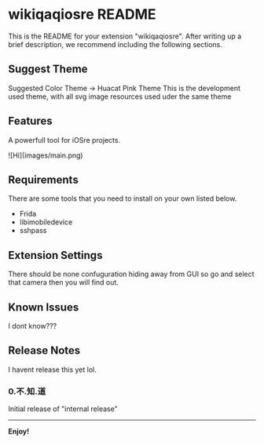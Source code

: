 # wikiqaqiosre README

This is the README for your extension "wikiqaqiosre". After writing up a brief description, we recommend including the following sections.

## Suggest Theme

Suggested Color Theme -> Huacat Pink Theme
This is the development used theme, with all svg image resources used uder the same theme

## Features

A powerfull tool for iOSre projects.


\!\[Hi\]\(images/main.png\)

## Requirements

There are some tools that you need to install on your own listed below.
- Frida
- libimobiledevice
- sshpass

## Extension Settings

There should be none confuguration hiding away from GUI so go and select that camera then you will find out.

## Known Issues

I dont know???

## Release Notes

I havent release this yet lol.

### 0.不.知.道

Initial release of "internal release"

-----------------------------------------------------------------------------------------------------------


**Enjoy!**
